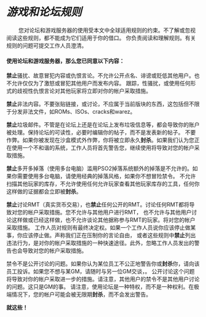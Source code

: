 # *游戏和论坛规则*

&nbsp;&nbsp;&nbsp;&nbsp;&nbsp;&nbsp;&nbsp;&nbsp;您对论坛和游戏服务器的使用受本文中全球适用规则的约束。不了解或忽视阅读这些规则，都不能成为它们适用于你的借口。
你负责阅读和理解规则。有关规则的问题可提交工作人员澄清。

#### 使用论坛和游戏服务器，那么您已同意以下内容：

**禁止**骚扰、故意冒犯内容或仇恨言论。不允许公开点名、诽谤或贬低其他用户。也不允许仅仅为了激怒或冒犯其他用户而发布内容。
跟踪，性骚扰，或使用任何形式的歧视性仇恨言论对其他玩家将立即对你的帐户采取措施。

**禁止**非法内容。不要张贴链接，或讨论，不应属于当前版块的东西，这包括但不限于分发非法文件，如ROMs、ISOs、cracks和warez。

**禁止**垃圾邮件。不管是在论坛上还是在论坛上发布垃圾信息等，都会导致你的账户被处理。保持论坛的可读性，必要时编辑你的帖子，而不是发表新的帖子。
不要作弊。如果你被发现在沙盒模式外作弊，你将被立即永久**封杀**。如果我们认为您正在使用一个不和谐的系统，工作人员将首先警告您，继续使用将导致对您的帐户采取措施。

**禁止**多开多掉落（使用多台电脑）滥用PSO2掉落系统额外的掉落是不允许的。如果你需要使用多台电脑，请使用经典的掉落风格，如果你不想冒险禁令。
不允许扫描其他玩家的库存，不允许使用任何允许玩家查看其他玩家库存的工具，任何你这样做的证据都会立即被**封杀**。

**禁止**讨论RMT（真实货币交易），也**禁止**任何公开的RMT。讨论任何RMT都将导致对您的帐户采取措施。您不允许与其他用户进行RMT，
也不允许与其他用户讨论这样做或已经这样做，也不允许谈论其他据称参与RMT的玩家。将对您的帐户采取措施。
工作人员对规则有最终决定权。如果一个工作人员说你应该停止做某事，你应该停止做。声称我们正在压制你的言论自由，
或者这些规则中**禁止**列出违法行为，是对你的帐户采取措施的一种快速途径。此外，忽略工作人员发出的警告也会导致对您的帐户采取措施。

禁令不是公开讨论的问题。如果你认为某位员工不公正地警告你或**封杀**你，请向该员工投诉。如果您不想与某GM，请随时与另一位GM交谈，。
公开讨论这个问题将导致对你的帐户采取进一步的措施。请注意，其他用户的禁令不是其他用户讨论的问题。这只是GM的事。
请注意，使用论坛是一种特权，而不是一种权利。在极端情况下，您的帐户可能会被无限期**封杀**，而不会发出警告。

**就这些！**